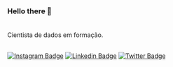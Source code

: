 ### Hello there 👋<br><br>

Cientista de dados em formação. <br> <br>


[![Instagram Badge](https://img.shields.io/badge/Instagram-E4405F?style=for-the-badge&logo=instagram&logoColor=white)](https://www.instagram.com/cesar.sotnas) 
[![Linkedin Badge](https://img.shields.io/badge/LinkedIn-0077B5?style=for-the-badge&logo=linkedin&logoColor=white)](https://www.linkedin.com/in/carlos-cesar-774a7a27) 
[![Twitter Badge](https://img.shields.io/badge/Twitter-1DA1F2?style=for-the-badge&logo=twitter&logoColor=white)](https://twitter.com/CarlosCesariana)


